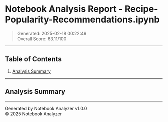 # Notebook Analysis Report - Recipe-Popularity-Recommendations.ipynb

> Generated: 2025-02-18 00:22:49  
> Overall Score: 63.11/100

---

## Table of Contents

1. [Analysis Summary](#analysis-summary)

---

## Analysis Summary



---

Generated by Notebook Analyzer v1.0.0  
© 2025 Notebook Analyzer